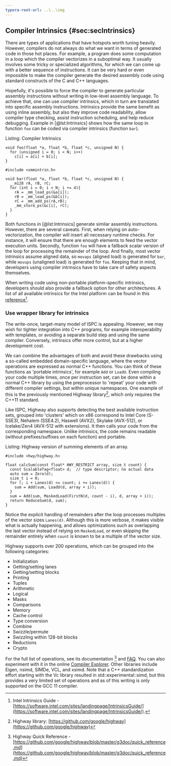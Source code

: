 ```yaml
---
typora-root-url: ..\..\img
---
```


## Compiler Intrinsics {#sec:secIntrinsics}

There are types of applications that have hotspots worth tuning heavily. However, compilers do not always do what we want in terms of generated code in those hot places. For example, a program does some computation in a loop which the compiler vectorizes in a suboptimal way. It usually involves some tricky or specialized algorithms, for which we can come up with a better sequence of instructions. It can be very hard or even impossible to make the compiler generate the desired assembly code using standard constructs of the C and C++ languages.

Hopefully, it's possible to force the compiler to generate particular assembly instructions without writing in low-level assembly language. To achieve that, one can use compiler intrinsics, which in turn are translated into specific assembly instructions. Intrinsics provide the same benefit as using inline assembly, but also they improve code readability, allow compiler type checking, assist instruction scheduling, and help reduce debugging. Example in [@lst:Intrinsics] shows how the same loop in function `foo` can be coded via compiler intrinsics (function `bar`).

Listing: Compiler Intrinsics
		
~~~~ {#lst:Intrinsics .cpp .numberLines}
void foo(float *a, float *b, float *c, unsigned N) {
  for (unsigned i = 0; i < N; i++)
    c[i] = a[i] + b[i]; 
}

#include <xmmintrin.h>

void bar(float *a, float *b, float *c, unsigned N) {
  __m128 rA, rB, rC;
  for (int i = 0; i < N; i += 4){
    rA = _mm_load_ps(&a[i]);
    rB = _mm_load_ps(&b[i]);
    rC = _mm_add_ps(rA,rB);
    _mm_store_ps(&c[i], rC);
  } 
}
~~~~~~~~~~~~~~~~~~~~~~~~~~~~~~~~~~~~~~~~~~~~~~~~~

Both functions in [@lst:Intrinsics] generate similar assembly instructions. However, there are several caveats. First, when relying on auto-vectorization, the compiler will insert all necessary runtime checks. For instance, it will ensure that there are enough elements to feed the vector execution units. Secondly, function `foo` will have a fallback scalar version of the loop for processing the remainder of the loop. And finally, most vector intrinsics assume aligned data, so `movaps` (aligned load) is generated for `bar`, while `movups` (unaligned load) is generated for `foo`. Keeping that in mind, developers using compiler intrinsics have to take care of safety aspects themselves.

When writing code using non-portable platform-specific intrinsics, developers should also provide a fallback option for other architectures. A list of all available intrinsics for the Intel platform can be found in this [reference](https://software.intel.com/sites/landingpage/IntrinsicsGuide/)[^11].

### Use wrapper library for intrinsics

The write-once, target-many model of ISPC is appealing. However, we may wish for tighter integration into C++ programs, for example interoperability with templates, or avoiding a separate build step and using the same compiler. Conversely, intrinsics offer more control, but at a higher development cost.

We can combine the advantages of both and avoid these drawbacks using a so-called embedded domain-specific language, where the vector operations are expressed as normal C++ functions. You can think of these functions as 'portable intrinsics', for example `Add` or `LoadU`. Even compiling your code multiple times, once per instruction set, can be done within a normal C++ library by using the preprocessor to 'repeat' your code with different compiler settings, but within unique namespaces. One example of this is the previously mentioned Highway library[^12], which only requires the C++11 standard.

Like ISPC, Highway also supports detecting the best available instruction sets, grouped into 'clusters' which on x86 correspond to Intel Core (S-SSE3), Nehalem (SSE4.2), Haswell (AVX2), Skylake (AVX-512), or Icelake/Zen4 (AVX-512 with extensions). It then calls your code from the corresponding namespace.
Unlike intrinsics, the code remains readable (without prefixes/suffixes on each function) and portable.

Listing: Highway version of summing elements of an array.

~~~~ {#lst:HWY_code .cpp}
#include <hwy/highway.h>

float calcSum(const float* HWY_RESTRICT array, size_t count) {
  const ScalableTag<float> d;  // type descriptor; no actual data
  auto sum = Zero(d);
  size_t i = 0;
  for (; i + Lanes(d) <= count; i += Lanes(d)) {
    sum = Add(sum, LoadU(d, array + i));
  }
  sum = Add(sum, MaskedLoad(FirstN(d, count - i), d, array + i));
  return ReduceSum(d, sum);
}
~~~~~~~~~~~~~~~~~~~~~~~~~~~~~~~~~~~~~~~~~~~~~~~~~

Notice the explicit handling of remainders after the loop processes multiples of the vector sizes `Lanes(d)`. Although this is more verbose, it makes visible what is actually happening, and allows optimizations such as overlapping the last vector instead of relying on `MaskedLoad`, or even skipping the remainder entirely when `count` is known to be a multiple of the vector size.

Highway supports over 200 operations, which can be grouped into the following categories:

*   Initialization
*   Getting/setting lanes
*   Getting/setting blocks
*   Printing
*   Tuples
*   Arithmetic
*   Logical
*   Masks
*   Comparisons
*   Memory
*   Cache control
*   Type conversion
*   Combine
*   Swizzle/permute
*   Swizzling within 128-bit blocks
*   Reductions
*   Crypto

For the full list of operations, see its documentation [^13] and [FAQ](https://github.com/google/highway/blob/master/g3doc/faq.md). You can also experiment with it in the online [Compiler Explorer](https://gcc.godbolt.org/z/zP7MYe9Yf).
Other libraries include Eigen, nsimd, SIMDe, VCL, and xsimd. Note that a C++ standardization effort starting with the Vc library resulted in std::experimental::simd, but this provides a very limited set of operations and as of this writing is only supported on the GCC 11 compiler.

[^11]: Intel Intrinsics Guide - [https://software.intel.com/sites/landingpage/IntrinsicsGuide/](https://software.intel.com/sites/landingpage/IntrinsicsGuide/).
[^12]: Highway library: [https://github.com/google/highway](https://github.com/google/highway)
[^13]: Highway Quick Reference - [https://github.com/google/highway/blob/master/g3doc/quick_reference.md](https://github.com/google/highway/blob/master/g3doc/quick_reference.md)